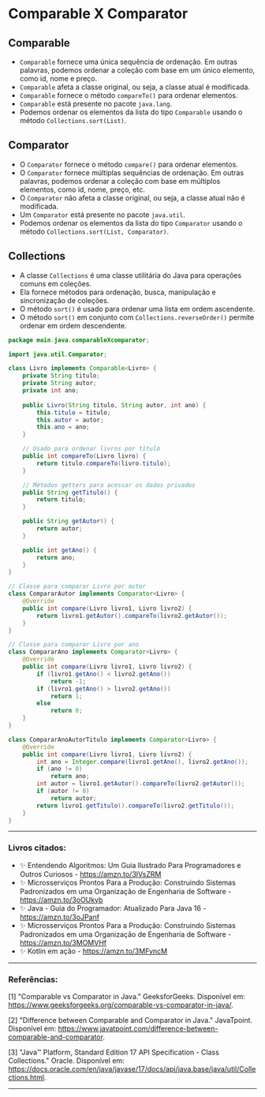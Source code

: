 # Comparable X Comparator

## Comparable

- `Comparable` fornece uma única sequência de ordenação. Em outras palavras, podemos ordenar a coleção com base em um
  único elemento, como id, nome e preço.
- `Comparable` afeta a classe original, ou seja, a classe atual é modificada.
- `Comparable` fornece o método `compareTo()` para ordenar elementos.
- `Comparable` está presente no pacote `java.lang`.
- Podemos ordenar os elementos da lista do tipo `Comparable` usando o método `Collections.sort(List)`.

## Comparator

- O `Comparator` fornece o método `compare()` para ordenar elementos.
- O `Comparator` fornece múltiplas sequências de ordenação. Em outras palavras, podemos ordenar a coleção com base em
  múltiplos elementos, como id, nome, preço, etc.
- O `Comparator` não afeta a classe original, ou seja, a classe atual não é modificada.
- Um `Comparator` está presente no pacote `java.util`.
- Podemos ordenar os elementos da lista do tipo `Comparator` usando o método `Collections.sort(List, Comparator)`.

## Collections

- A classe `Collections` é uma classe utilitária do Java para operações comuns em coleções.
- Ela fornece métodos para ordenação, busca, manipulação e sincronização de coleções.
- O método `sort()` é usado para ordenar uma lista em ordem ascendente.
- O método `sort()` em conjunto com `Collections.reverseOrder()` permite ordenar em ordem descendente.

```java
package main.java.comparableXcomparator;

import java.util.Comparator;

class Livro implements Comparable<Livro> {
    private String titulo;
    private String autor;
    private int ano;
    
    public Livro(String titulo, String autor, int ano) {
        this.titulo = titulo;
        this.autor = autor;
        this.ano = ano;
    }

    // Usado para ordenar livros por título
    public int compareTo(Livro livro) {
        return titulo.compareTo(livro.titulo);
    }

    // Métodos getters para acessar os dados privados
    public String getTitulo() {
        return titulo;
    }

    public String getAutor() {
        return autor;
    }

    public int getAno() {
        return ano;
    }
}

// Classe para comparar Livro por autor
class CompararAutor implements Comparator<Livro> {
    @Override
    public int compare(Livro livro1, Livro livro2) {
        return livro1.getAutor().compareTo(livro2.getAutor());
    }
}

// Classe para comparar Livro por ano
class CompararAno implements Comparator<Livro> {
    @Override
    public int compare(Livro livro1, Livro livro2) {
        if (livro1.getAno() < livro2.getAno())
            return -1;
        if (livro1.getAno() > livro2.getAno())
            return 1;
        else
            return 0;
    }
}

class CompararAnoAutorTitulo implements Comparator<Livro> {
    @Override
    public int compare(Livro livro1, Livro livro2) {
        int ano = Integer.compare(livro1.getAno(), livro2.getAno());
        if (ano != 0)
            return ano;
        int autor = livro1.getAutor().compareTo(livro2.getAutor());
        if (autor != 0)
            return autor;
        return livro1.getTitulo().compareTo(livro2.getTitulo());
    }
}
```

---

### Livros citados:

- ✨ Entendendo Algoritmos: Um Guia Ilustrado Para Programadores e Outros Curiosos - https://amzn.to/3IVsZRM
- ✨ Microsserviços Prontos Para a Produção: Construindo Sistemas Padronizados em uma Organização de Engenharia de
  Software - https://amzn.to/3oOUkyb
- ✨ Java - Guia do Programador: Atualizado Para Java 16 - https://amzn.to/3oJPanf
- ✨ Microsserviços Prontos Para a Produção: Construindo Sistemas Padronizados em uma Organização de Engenharia de
  Software - https://amzn.to/3MOMVHf
- ✨ Kotlin em ação - https://amzn.to/3MFyncM

---

### Referências:

[1] "Comparable vs Comparator in Java." GeeksforGeeks. Disponível
em: https://www.geeksforgeeks.org/comparable-vs-comparator-in-java/.

[2] "Difference between Comparable and Comparator in Java." JavaTpoint. Disponível
em: https://www.javatpoint.com/difference-between-comparable-and-comparator.

[3] "Java™ Platform, Standard Edition 17 API Specification - Class Collections." Oracle. Disponível
em: https://docs.oracle.com/en/java/javase/17/docs/api/java.base/java/util/Collections.html.

---